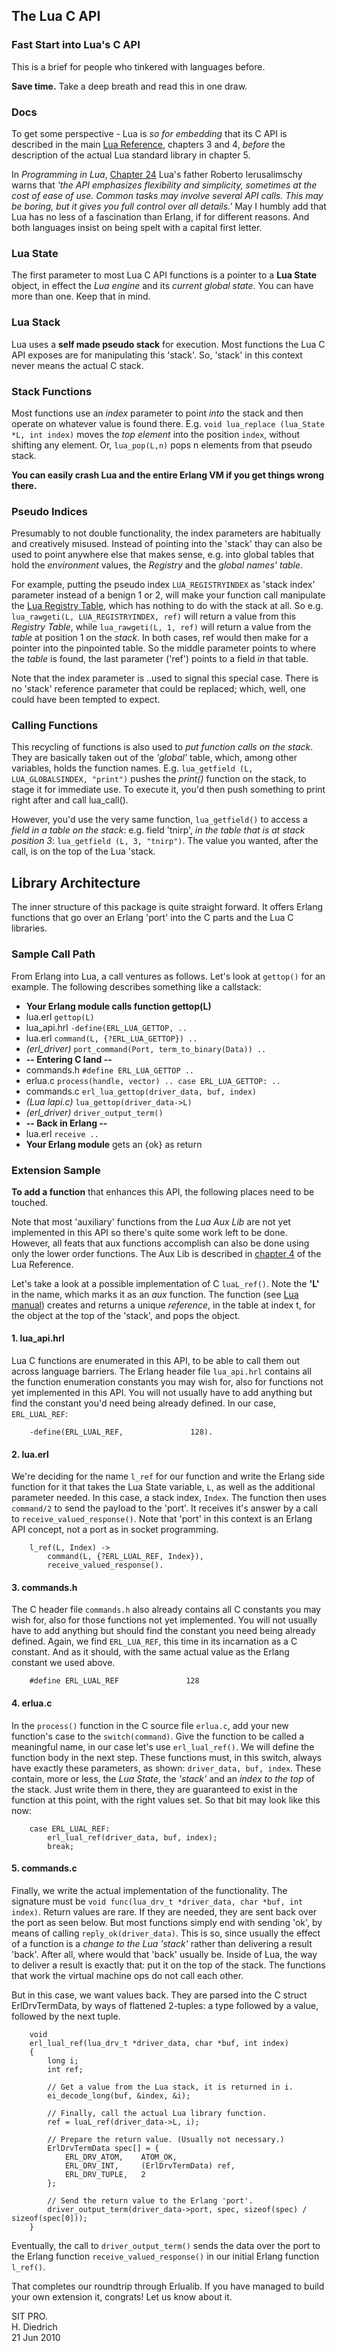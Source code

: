## The Lua C API

### Fast Start into Lua's C API

This is a brief for people who tinkered with languages before.

**Save time.** Take a deep breath and read this in one draw.

### Docs

To get some perspective - Lua is *so for embedding* that its C API is described in the main
[Lua Reference](http://www.lua.org/manual/5.1/manual.html), chapters 3 and 4, *before* the description of the actual Lua standard library in chapter 5.

In *Programming in Lua*, [Chapter 24](http://www.lua.org/pil/24.html) Lua's father Roberto Ierusalimschy warns that
*'the API emphasizes flexibility and simplicity, sometimes at the cost of ease of use. Common
tasks may involve several API calls. This may be boring, but it gives you full control over
all details.'* May I humbly add that Lua has no less of a fascination than Erlang, if for
different reasons. And both languages insist on being spelt with a capital first letter.


### Lua State

The first parameter to most Lua C API functions is a pointer to a **Lua State** object, in
effect the *Lua engine* and its *current global state*. You can have more than one. Keep
that in mind.

### Lua Stack

Lua uses a **self made pseudo stack** for execution. Most functions the Lua C API exposes are
for manipulating this 'stack'. So, 'stack' in this context never means the actual C stack.  

### Stack Functions

Most functions use an *index* parameter to point *into* the stack and then operate on whatever
value is found there. E.g. `void lua_replace (lua_State *L, int index)` moves the *top
element* into the position `index`, without shifting any element. Or, `lua_pop(L,n)` pops
n elements from that pseudo stack. 

**You can easily crash Lua and the entire Erlang VM if you get things wrong there.**

### Pseudo Indices

Presumably to not double functionality, the index parameters are habitually and creatively
misused. Instead of pointing into the 'stack' thay can also be used to point anywhere
else that makes sense, e.g. into global tables that hold the *environment* values, the
*Registry* and the *global names' table*.

For example, putting the pseudo index `LUA_REGISTRYINDEX` as 'stack index' parameter
instead of a benign 1 or 2, will make your function call manipulate the [Lua Registry Table](http://www.lua.org/pil/27.3.1.html),
which has nothing to do with the stack at all. So e.g. `lua_rawgeti(L, LUA_REGISTRYINDEX, ref)`
will return a value from this *Registry Table*, while `lua_rawgeti(L, 1, ref)` will return
a value from the *table* at position 1 on the *stack*. In both cases, ref would then make
for a pointer into the pinpointed table. So the middle parameter points to where the *table* is
found, the last parameter ('ref') points to a field *in* that table.

Note that the index parameter is ..used to signal this special case. There is no 'stack'
reference parameter that could be replaced; which, well, one could have been tempted to expect.

### Calling Functions

This recycling of functions is also used to *put function calls on the stack*. They are basically
taken out of the *'global'* table, which,  among other variables, holds the function names.
E.g. `lua_getfield (L, LUA_GLOBALSINDEX, "print")` pushes the *print()* function on the stack,
to stage it for immediate use. To execute it, you'd then push something to print right after
 and call lua_call().

However, you'd use the very same function, `lua_getfield()` to access a *field in a table on
the stack*: e.g. field 'tnirp', *in the table that is at stack position 3*: `lua_getfield (L, 3, "tnirp")`. 
The value you wanted, after the call, is on the top of the Lua 'stack.


## Library Architecture

The inner structure of this package is quite straight forward. It offers Erlang functions
that go over an Erlang 'port' into the C parts and the Lua C libraries.


### Sample Call Path

From Erlang into Lua, a call ventures as follows. Let's look at `gettop()` for an example.
The following describes something like a callstack:

* **Your Erlang module calls function gettop(L)**
* lua.erl          `gettop(L)`
* lua_api.hrl      `-define(ERL_LUA_GETTOP, ..`
* lua.erl          `command(L, {?ERL_LUA_GETTOP}) ..`
* *(erl_driver)*   `port_command(Port, term_to_binary(Data)) ..`
* **-- Entering C land --**
* commands.h       `#define ERL_LUA_GETTOP ..`
* erlua.c          `process(handle, vector) .. case ERL_LUA_GETTOP: ..`
* commands.c       `erl_lua_gettop(driver_data, buf, index)`
* *(Lua lapi.c)*     `lua_gettop(driver_data->L)`
* *(erl_driver)*     `driver_output_term()`
* **-- Back in Erlang --**
* lua.erl          `receive ..`
* **Your Erlang module** gets an {ok} as return

### Extension Sample

**To add a function** that enhances this API, the following places need to be touched.

Note that most 'auxiliary' functions from the *Lua Aux Lib* are not yet implemented in this API so there's 
quite some work left to be done. However, all feats that aux functions accomplish can also be 
done using only the lower order functions. The Aux Lib is described in [chapter 4](http://www.lua.org/manual/5.1/manual.html#4) of the 
Lua Reference.

Let's take a look at a possible implementation of C `luaL_ref()`. 
Note the **'L'** in the name, which marks it as an *aux* function.
The function (see [Lua manual](http://www.lua.org/manual/5.1/manual.html#luaL_ref)) creates and returns a unique *reference*, 
in the table at index t, for the object at the top of the 'stack', and pops the object.

#### 1. lua_api.hrl
Lua C functions are enumerated in this API, to be able to call them out across language barriers.
The Erlang header file `lua_api.hrl` contains all the function enumeration constants you may wish
for, also for functions not yet implemented in this API. You will not usually have to add anything
but find the constant you'd need being already defined. In our case, `ERL_LUAL_REF`:

		-define(ERL_LUAL_REF,               128).

#### 2. lua.erl          	
We're deciding for the name `l_ref` for our function and write the Erlang side function for it
that takes the Lua State variable, `L`, as well as the additional parameter needed. In this case,
a stack index, `Index`. The function then uses `command/2` to send the payload to the 'port'.
It receives it's answer by a call to `receive_valued_response()`. Note that 'port' in this 
context is an Erlang API concept, not a port as in socket programming.  

		l_ref(L, Index) ->
 			command(L, {?ERL_LUAL_REF, Index}),
			receive_valued_response().


#### 3. commands.h
The C header file `commands.h` also already contains all C constants you may wish for, also 
for those functions not yet implemented. You will not usually have to add anything but should 
find the constant you need being already defined. Again, we find `ERL_LUA_REF`, this time in its
incarnation as a C constant. And as it should, with the same actual value as the Erlang
constant we used above.

		#define ERL_LUAL_REF               128

#### 4. erlua.c
In the `process()` function in the C source file `erlua.c`, add your new function's case to
the `switch(command)`. Give the function to be called a meaningful name, in our case let's
use `erl_lual_ref()`. We will define the function body in the next step. These functions must,
in this switch, always have exactly these parameters, as shown: `driver_data, buf, index`.
These contain, more or less, the *Lua State*, the *'stack'* and an *index to the top* of the
stack. Just write them in there, they are guaranteed to exist in the function at this point,
with the right values set. So that bit may look like this now:

		case ERL_LUAL_REF:
			erl_lual_ref(driver_data, buf, index);
			break;
		
#### 5. commands.c
Finally, we write the actual implementation of the functionality. The signature must be 
`void func(lua_drv_t *driver_data, char *buf, int index)`. Return values are rare. If they
are needed, they are sent back over the port as seen below. But most functions simply end 
with sending 'ok', by means of calling `reply_ok(driver_data)`. This is so, since  usually
the effect of a function is a *change to the Lua 'stack'* rather than delivering a result
'back'. After all, where would that 'back' usually be. Inside of Lua, the way to deliver
a result is exactly that: put it on the top of the stack. The functions that work the
virtual machine ops do not call each other.

But in this case, we want values back. They are parsed into the C struct ErlDrvTermData,
by ways of flattened 2-tuples: a type followed by a value, followed by the next tuple.

		void
		erl_lual_ref(lua_drv_t *driver_data, char *buf, int index)
		{
	 		long i;
	  		int ref;
	  
	 		// Get a value from the Lua stack, it is returned in i.
	 		ei_decode_long(buf, &index, &i);
	
	 		// Finally, call the actual Lua library function.
		  	ref = luaL_ref(driver_data->L, i);
	
			// Prepare the return value. (Usually not necessary.)
			ErlDrvTermData spec[] = {
	   			ERL_DRV_ATOM,    ATOM_OK,
				ERL_DRV_INT,     (ErlDrvTermData) ref,
	  			ERL_DRV_TUPLE,   2
	  		};
	  
	 		// Send the return value to the Erlang 'port'.
			driver_output_term(driver_data->port, spec, sizeof(spec) / sizeof(spec[0]));
		}


Eventually, the call to `driver_output_term()` sends the data over the port to the Erlang function
`receive_valued_response()` in our initial Erlang function `l_ref()`. 

That completes our roundtrip through Erlualib. If you have managed to build your own extension it, congrats! Let us know about it.

SIT PRO.  
H. Diedrich   
21 Jun 2010  
		
		

